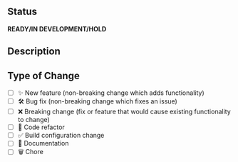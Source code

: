 <!--
  Thanks for contributing!

  Provide a description of your changes below and a general summary in the title

  Please look at the following checklist to ensure that your PR can be accepted quickly:
-->

## Status

**READY/IN DEVELOPMENT/HOLD**

## Description

<!--- Describe your changes in detail -->

## Type of Change

<!--- Put an `x` in all the boxes that apply: -->

-   [ ] ✨ New feature (non-breaking change which adds functionality)
-   [ ] 🛠️ Bug fix (non-breaking change which fixes an issue)
-   [ ] ❌ Breaking change (fix or feature that would cause existing functionality to change)
-   [ ] 🧹 Code refactor
-   [ ] ✅ Build configuration change
-   [ ] 📝 Documentation
-   [ ] 🗑️ Chore
